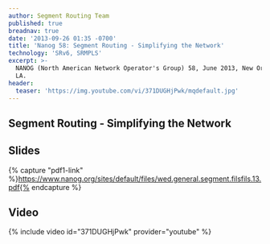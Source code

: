 ```yaml
---
author: Segment Routing Team
published: true
breadnav: true
date: '2013-09-26 01:35 -0700'
title: 'Nanog 58: Segment Routing - Simplifying the Network'
technology: 'SRv6, SRMPLS'
excerpt: >-
  NANOG (North American Network Operator's Group) 58, June 2013, New Orleans,
  LA.
header:
  teaser: 'https://img.youtube.com/vi/371DUGHjPwk/mqdefault.jpg'
---
```


## Segment Routing - Simplifying the Network

## Slides
{% capture "pdf1-link" %}https://www.nanog.org/sites/default/files/wed.general.segment.filsfils.13.pdf{% endcapture %}

<script src="{{ 'assets/js/pdfobject.min.js' | relative_url }}"></script>
<div class="fitvidsignore" id="pdf"></div>
<script>PDFObject.embed(" {{ pdf-link | relative_url }} ", "#pdf", {height: "21.5em", width: "31.3em"});</script>


## Video

{% include video id="371DUGHjPwk" provider="youtube" %}
